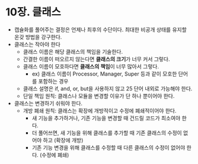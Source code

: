 # 10장. 클래스

- 캡슐화를 풀어주는 결정은 언제나 최후의 수단이다. 최대한 비공개 상태를 유지할 온갖 방법을 강구한다.
- 클래스는 작아야 한다
  - 클래스 이름은 해당 클래스의 책임을 기술한다.
  - 간결한 이름이 떠오르지 않는다면 **클래스의 크기**가 너무 커서 그렇다.
  - 클래스 이름이 모호하다면 **클래스의 책임**이 너무 많아서 그렇다.
    - ex) 클래스 이름이 Processor, Manager, Super 등과 같이 모호한 단어를 포함하는 경우
  - 클래스 설명은 if, and, or, but을 사용하지 않고 25 단어 내외로 가능해야 한다.
  - 단일 책임 원칙: 클래스나 모듈을 변경할 이유가 단 하나 뿐이어야 한다.
- 클래스는 변경하기 쉬워야 한다.
  - 개방 폐쇄 원칙: 클래스는 확장에 개방적이고 수정에 폐쇄적이어야 한다.
    - 새 기능을 추가하거나, 기존 기능을 변경할 때 건드릴 코드가 최소여야 한다.
    - 더 풀어쓰면, 새 기능을 위해 클래스를 추가할 때 기존 클래스의 수정이 없어야 하고 (확장에 개방)
    - 기존 기능 변경을 위해 클래스를 수정할 때 다른 클래스의 수정이 없어야 한다. (수정에 폐쇄)
  
